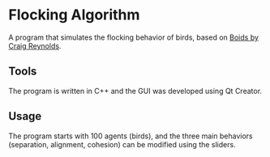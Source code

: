 # Flocking Algorithm
A program that simulates the flocking behavior of birds, based on [Boids by Craig Reynolds](http://www.red3d.com/cwr/boids/).

## Tools
The program is written in C++ and the GUI was developed using Qt Creator. 

## Usage
The program starts with 100 agents (birds), and the three main behaviors (separation, alignment, cohesion) can be modified using the sliders. 
